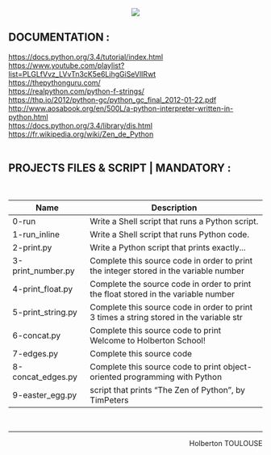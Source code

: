 <p align="center">
        <img src="https://capsule-render.vercel.app/api?type=waving&color=auto&height=250&section=header&text=PYTHON%20Hello%20World&fontSize=60&animation=fadeIn&fontAlignY=38&desc=SECOND%20Semester%20|%2005/25%20PROJET%20Python&descAlignY=51&descAlign=62">
</p>

## DOCUMENTATION :  

https://docs.python.org/3.4/tutorial/index.html  
https://www.youtube.com/playlist?list=PLGLfVvz_LVvTn3cK5e6LjhgGiSeVlIRwt   
https://thepythonguru.com/  
https://realpython.com/python-f-strings/  
https://thp.io/2012/python-gc/python_gc_final_2012-01-22.pdf  
http://www.aosabook.org/en/500L/a-python-interpreter-written-in-python.html  
https://docs.python.org/3.4/library/dis.html    
https://fr.wikipedia.org/wiki/Zen_de_Python  
<br/>
 
 
## PROJECTS FILES & SCRIPT | MANDATORY :
<br/>

| Name             | Description       | 
| ---------------- |--------------------|
| 0-run |  Write a Shell script that runs a Python script.
| 1-run_inline  | Write a Shell script that runs Python code.
| 2-print.py | Write a Python script that prints exactly...
| 3-print_number.py | Complete this source code in order to print the integer stored in the variable number
| 4-print_float.py | Complete the source code in order to print the float stored in the variable number
| 5-print_string.py | Complete this source code in order to print 3 times a string stored in the variable str
| 6-concat.py  | Complete this source code to print Welcome to Holberton School!
| 7-edges.py  | Complete this source code
| 8-concat_edges.py  | Complete this source code to print object-oriented programming with Python
| 9-easter_egg.py  | script that prints “The Zen of Python”, by TimPeters

<br/><hr>
<p align="right">Holberton TOULOUSE</p>